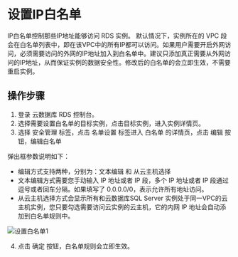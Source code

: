 # 设置IP白名单
IP白名单控制那些IP地址能够访问 RDS 实例。 默认情况下，实例所在的 VPC 段会在白名单列表中，即在该VPC中的所有IP都可以访问。如果用户需要开启外网访问，必须需要访问的外网的IP地址加入到白名单中。建议只添加真正需要从外网访问的IP地址，从而保证实例的数据安全性。修改后的白名单的会立即生效，不需要重启实例。

## 操作步骤
1. 登录 云数据库 RDS 控制台。
2. 选择需要设置白名单的目标实例，点击目标实例，进入实例详情页。
3. 选择 安全管理 标签，点击 名单设置 标签进入 白名单 的详情页，点击 编辑 按钮，编辑白名单

弹出框参数说明如下：
- 编辑方式支持两种，分别为：文本编辑 和 从云主机选择
- 文本编辑方式需要您手动输入 IP 地址或者 IP 段，多个 IP 地址或者 IP 段通过逗号或者回车分隔。如果填写了 0.0.0.0/0，表示允许所有地址访问。
- 从云主机选择方式会显示所有和云数据库SQL Server 实例处于同一VPC的云主机实例，您只要勾选需要访问云实例的云主机，它的内网 IP 地址会自动添加到白名单规则中。

![设置白名单1](../../../../../image/RDS/Set-Whitelist-1.png)

4. 点击 确定 按钮，白名单规则会立即生效。
